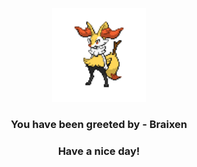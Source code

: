 <p align="center">
            <img src="https://raw.githubusercontent.com/PokeAPI/sprites/master/sprites/pokemon/654.png" width="150" height="150">
          </p>
          <h3 align="center">You have been greeted by - <b>Braixen</b></h3>
          <h3 align="center">Have a nice day!</h3>
        
